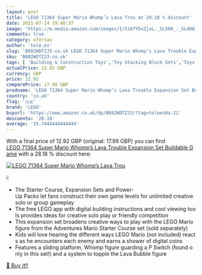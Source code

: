 ```yaml
---
layout: post
title: 'LEGO 71364 Super Mario Whomp’s Lava Trou at 28.18 % discount'
date: 2021-07-14 19:40:37
image: 'https://m.media-amazon.com/images/I/516fYDxZjxL._SL500_._SL400_.jpg'
comments: true
category: ofertas
author: 'tole.es'
slug: 'B082WDTZJ3-co.uk LEGO 71364 Super Mario Whomp’s Lava Trouble Expansion...'
sku: 'B082WDTZJ3-co.uk'
tags: [ 'Building & Construction Toys','Toy Stacking Block Sets','Toys & Games','Toys Store','lego', ]
actualPrice: 12.92 GBP
currency: GBP
price: 12.92
comparePrice: 17.99 GBP
prodname: 'LEGO 71364 Super Mario Whomp’s Lava Trouble Expansion Set Buildable Game'
country: 'co.uk'
flag: '🇬🇧'
brand: 'LEGO'
buyurl: 'https://www.amazon.co.uk/dp/B082WDTZJ3/?tag=tolees0a-21'
descuento: '28.18'
average: '15.7444444444444'
---
```


With a final price of 12.92 GBP (original: 17.99 GBP) you can find [LEGO 71364 Super Mario Whomp’s Lava Trouble Expansion Set Buildable Game](https://www.amazon.co.uk/dp/B082WDTZJ3/?tag=tolees0a-21) with a  28.18 % discount here:

[![LEGO 71364 Super Mario Whomp’s Lava Trou](https://m.media-amazon.com/images/I/516fYDxZjxL._SL500_._SL400_.jpg)](https://www.amazon.co.uk/dp/B082WDTZJ3/?tag=tolees0a-21)

ℹ️:

- The Starter Course, Expansion Sets and Power-Up Packs let fans construct their own game levels for unlimited creative solo or group gameplay
- The free LEGO app with digital building instructions and cool viewing tools provides ideas for creative solo play or friendly competition
- This expansion set broadens creative ways to play with the LEGO Mario figure from the Adventures Mario Starter Course set (sold separately)
- Kids will love hearing the different ways LEGO Mario (not included) reacts as he encounters each enemy and earns a shower of digital coins
- Features a sliding platform, Whomp figure guarding a P Switch (found only in this set!) and a system to topple the Lava Bubble figure

[🛒 Buy it!!](https://www.amazon.co.uk/dp/B082WDTZJ3/?tag=tolees0a-21)
